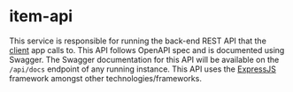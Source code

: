 # item-api
This service is responsible for running the back-end REST API that the [client](/client) app calls to. This API follows OpenAPI spec and is documented using Swagger. The Swagger documentation for this API will be available on the `/api/docs` endpoint of any running instance. This API uses the [ExpressJS](https://expressjs.com/) framework amongst other technologies/frameworks.